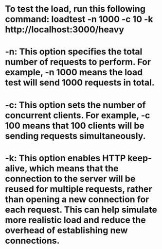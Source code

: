 # To test the load, run this following command: loadtest -n 1000 -c 10 -k http://localhost:3000/heavy
# -n: This option specifies the total number of requests to perform. For example, -n 1000 means the load test will send 1000 requests in total.
# -c: This option sets the number of concurrent clients. For example, -c 100 means that 100 clients will be sending requests simultaneously.
# -k: This option enables HTTP keep-alive, which means that the connection to the server will be reused for multiple requests, rather than opening a new connection for each request. This can help simulate more realistic load and reduce the overhead of establishing new connections.
